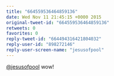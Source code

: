 ```yaml
---
title: "664559536464859136"
date: Wed Nov 11 21:45:15 +0000 2015
original-tweet-id: "664559536464859136"
retweets: 0
favorites: 0
reply-tweet-id: "664494316421804032"
reply-user-id: "898272146"
reply-user-screen-name: "jesusofpool"
---
```

<a href="https://twitter.com/jesusofpool">@jesusofpool</a> wow!
